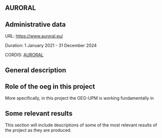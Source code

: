 ## AURORAL

## Administrative data

URL: https://www.auroral.eu/

Duration: 1 January 2021 - 31 December 2024

CORDIS: [AURORAL](https://cordis.europa.eu/project/id/101016854)

## General description



## Role of the oeg in this project
More specifically, in this project the OEG-UPM is working fundamentally in 



## Some relevant results
This section will include descriptions of some of the most relevant results of the project as they are produced.
